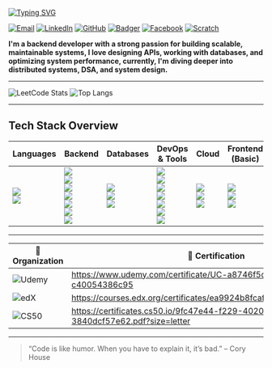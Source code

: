 [![Typing SVG](https://readme-typing-svg.demolab.com?font=&weight=500&size=25&pause=1000&color=4090F7&background=FFFFFF00&multiline=true&width=435&lines=Hi+there%2C+I'm+V%C5%A9+)](https://git.io/typing-svg)

<a href="mailto:email@ngxvu.space"><img src="https://img.shields.io/badge/-Email-0078D4?style=flat&logo=microsoftoutlook&logoColor=white" alt="Email"></a>
<a href="https://linkedin.com/in/ngxvu"><img src="https://img.shields.io/badge/-LinkedIn-0077B5?style=flat&logo=linkedin&logoColor=white" alt="LinkedIn"></a>
<a href="https://github.com/ngxvu"><img src="https://img.shields.io/badge/-GitHub-000000?style=flat&logo=github&logoColor=white" alt="GitHub"></a>
<a href="https://ngxvu.space"><img src="https://img.shields.io/badge/-Website Portfolio-1877F2?style=flat&logo=internet-explorer&logoColor=white" alt="Badger"></a>
<a href="https://facebook.com/ngxvu"><img src="https://img.shields.io/badge/-Facebook-1877F2?style=flat&logo=facebook&logoColor=white" alt="Facebook"></a>
<a href="https://scratch.mit.edu/users/ngxvu"><img src="https://img.shields.io/badge/-Scratch-0078D4?style=flat&logo=scratch&logoColor=white" alt="Scratch"></a>


**I'm a backend developer with a strong passion for building scalable, maintainable systems, I love designing APIs, working with databases, and optimizing system performance, currently, I'm diving deeper into distributed systems, DSA, and system design.**

---

![LeetCode Stats](https://leetcard.jacoblin.cool/ngxvu?theme=light) ![Top Langs](https://github-readme-stats.vercel.app/api/top-langs/?username=ngxvu&layout=compact&theme=default)

---

## Tech Stack Overview

<table>
  <thead>
    <tr>
      <th>Languages</th>
      <th>Backend</th>
      <th>Databases</th>
      <th>DevOps & Tools</th>
      <th>Cloud</th>
      <th>Frontend (Basic)</th>
      <th>Learning</th>
    </tr>
  </thead>
  <tbody>
    <tr>
      <td>
        <img src="https://img.shields.io/badge/-Golang-00ADD8?style=flat&logo=go&logoColor=white" /><br/>
        <img src="https://img.shields.io/badge/-Python-3776AB?style=flat&logo=python&logoColor=white" />
      </td>
      <td>
        <img src="https://img.shields.io/badge/-REST-00599C?style=flat&logo=swagger&logoColor=white" /><br/>
        <img src="https://img.shields.io/badge/-WebSocket-FF9900?style=flat&logo=socket.io&logoColor=white" /><br/>
        <img src="https://img.shields.io/badge/-Webhook-5C2D91?style=flat&logo=webhooks&logoColor=white" /><br/>
        <img src="https://img.shields.io/badge/-Microservices-FF6F00?style=flat&logo=micro&logoColor=white" /><br/>
        <img src="https://img.shields.io/badge/-Message%20Queue-8A2BE2?style=flat&logo=rabbitmq&logoColor=white" /><br/>
        <img src="https://img.shields.io/badge/-gRPC-4285F4?style=flat&logo=grpc&logoColor=white" /><br/>
        <img src="https://img.shields.io/badge/-Postman-FF6C37?style=flat&logo=postman&logoColor=white" />
      </td>
      <td>
        <img src="https://img.shields.io/badge/-PostgreSQL-336791?style=flat&logo=postgresql&logoColor=white" /><br/>
        <img src="https://img.shields.io/badge/-MongoDB-47A248?style=flat&logo=mongodb&logoColor=white" /><br/>
        <img src="https://img.shields.io/badge/-Redis-DC382D?style=flat&logo=redis&logoColor=white" />
      </td>
      <td>
        <img src="https://img.shields.io/badge/-Docker-2496ED?style=flat&logo=docker&logoColor=white" /><br/>
        <img src="https://img.shields.io/badge/-Git-F05032?style=flat&logo=git&logoColor=white" /><br/>
        <img src="https://img.shields.io/badge/-Linux-FCC624?style=flat&logo=linux&logoColor=black" /><br/>
        <img src="https://img.shields.io/badge/-Prometheus-E6522C?style=flat&logo=prometheus&logoColor=white" /><br/>
        <img src="https://img.shields.io/badge/-CI%2FCD-0A0A0A?style=flat&logo=githubactions&logoColor=white" /><br/>
        <img src="https://img.shields.io/badge/-Nginx-009639?style=flat&logo=nginx&logoColor=white" /><br/>
        <img src="https://img.shields.io/badge/-Ngrok-1F1F1F?style=flat&logo=ngrok&logoColor=white" />
      </td>
      <td>
        <img src="https://img.shields.io/badge/-AWS%20EC2-232F3E?style=flat&logo=amazon-aws&logoColor=white" /><br/>
        <img src="https://img.shields.io/badge/-Google%20Cloud-4285F4?style=flat&logo=google-cloud&logoColor=white" /><br/>
        <img src="https://img.shields.io/badge/-DigitalOcean-0080FF?style=flat&logo=digitalocean&logoColor=white" />
      </td>
      <td>
        <img src="https://img.shields.io/badge/-React-61DAFB?style=flat&logo=react&logoColor=black" /><br/>
        <img src="https://img.shields.io/badge/-HTML5-E34F26?style=flat&logo=html5&logoColor=white" /><br/>
        <img src="https://img.shields.io/badge/-CSS3-1572B6?style=flat&logo=css3&logoColor=white" />
      </td>
      <td>
        <img src="https://img.shields.io/badge/-DSA-007ACC?style=flat&logo=leetcode&logoColor=white" /><br/>
        <img src="https://img.shields.io/badge/-System%20Design-FFA500?style=flat&logo=google&logoColor=white" /><br/>
        <img src="https://img.shields.io/badge/-Kubernetes-326CE5?style=flat&logo=kubernetes&logoColor=white" />
      </td>
    </tr>
  </tbody>
</table>

---
| 🏢 Organization | 📄 Certification |
|----------------|------------------|
| ![Udemy](https://img.shields.io/badge/-Udemy-A435F0?style=flat&logo=udemy&logoColor=white) | https://www.udemy.com/certificate/UC-a8746f5c-c096-42b0-b2d2-c40054386c95 |
| ![edX](https://img.shields.io/badge/-edX-02262B?style=flat&logo=edx&logoColor=white) | https://courses.edx.org/certificates/ea9924b8fcaf4e10820fbeb84ff5b745 |
| ![CS50](https://img.shields.io/badge/-CS50-000000?style=flat&logo=harvard-university&logoColor=white) | https://certificates.cs50.io/9fc47e44-f229-4020-a274-3840dcf57e62.pdf?size=letter |

---

> “Code is like humor. When you have to explain it, it’s bad.” – Cory House

